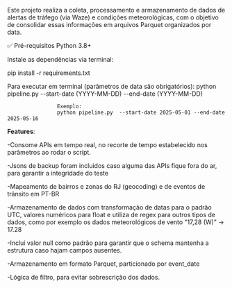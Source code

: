 Este projeto realiza a coleta, processamento e armazenamento de dados de alertas de tráfego (via Waze) e condições meteorológicas, com o objetivo de consolidar essas informações em arquivos Parquet organizados por data.

✅ Pré-requisitos
Python 3.8+

Instale as dependências via terminal:

pip install -r requirements.txt

Para executar em terminal (parâmetros de data são obrigatórios):
python pipeline.py --start-date (YYYY-MM-DD) --end-date (YYYY-MM-DD) 

                    Exemplo:
                    python pipeline.py  --start-date 2025-05-01 --end-date 2025-05-16

**Features**:

-Consome APIs em tempo real, no recorte de tempo estabelecido nos parâmetros ao rodar o script.

-Jsons de backup foram incluidos caso alguma das APIs fique fora do ar, para garantir a integridade do teste

-Mapeamento de bairros e zonas do RJ (geocoding) e de eventos de trânsito em PT-BR

-Armazenamento de dados com transformação de datas para o padrão UTC, valores numéricos para float e utiliza de regex para outros tipos de dados, como por exemplo os dados meteorológicos de vento "17,28 (W)" -> 17.28

-Inclui valor null como padrão para garantir que o schema mantenha a estrutura caso hajam campos ausentes.

-Armazenamento em formato Parquet, particionado por event_date

-Lógica de filtro, para evitar sobrescrição dos dados.
